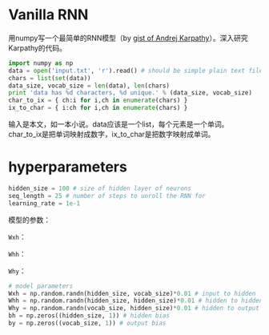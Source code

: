 # Vanilla RNN

用numpy写一个最简单的RNN模型（by [gist of Andrej Karpathy](<https://gist.github.com/karpathy/d4dee566867f8291f086>)）。深入研究Karpathy的代码。

```python
import numpy as np
data = open('input.txt', 'r').read() # should be simple plain text file. A list of strings
chars = list(set(data))
data_size, vocab_size = len(data), len(chars)
print 'data has %d characters, %d unique.' % (data_size, vocab_size)
char_to_ix = { ch:i for i,ch in enumerate(chars) }
ix_to_char = { i:ch for i,ch in enumerate(chars) }
```

输入是本文，如一本小说。data应该是一个list，每个元素是一个单词。char_to_ix是把单词映射成数字，ix_to_char是把数字映射成单词。

# hyperparameters
```python
hidden_size = 100 # size of hidden layer of neurons
seq_length = 25 # number of steps to unroll the RNN for
learning_rate = 1e-1
```

模型的参数：

`Wxh`：

`Whh`：

`Why`：

```python
# model parameters
Wxh = np.random.randn(hidden_size, vocab_size)*0.01 # input to hidden
Whh = np.random.randn(hidden_size, hidden_size)*0.01 # hidden to hidden
Why = np.random.randn(vocab_size, hidden_size)*0.01 # hidden to output
bh = np.zeros((hidden_size, 1)) # hidden bias
by = np.zeros((vocab_size, 1)) # output bias
```

